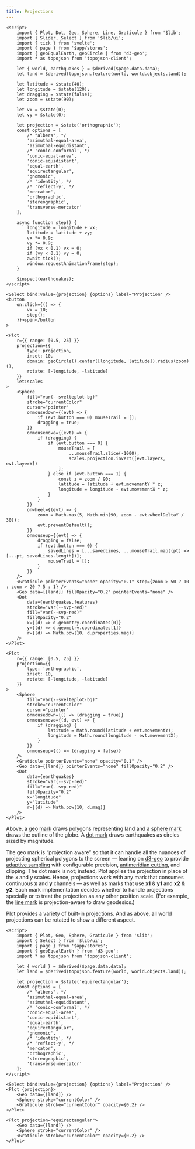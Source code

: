 ```yaml
---
title: Projections
---
```


```svelte live
<script>
    import { Plot, Dot, Geo, Sphere, Line, Graticule } from '$lib';
    import { Slider, Select } from '$lib/ui';
    import { tick } from 'svelte';
    import { page } from '$app/stores';
    import { geoEqualEarth, geoCircle } from 'd3-geo';
    import * as topojson from 'topojson-client';

    let { world, earthquakes } = $derived($page.data.data);
    let land = $derived(topojson.feature(world, world.objects.land));

    let latitude = $state(40);
    let longitude = $state(120);
    let dragging = $state(false);
    let zoom = $state(90);

    let vx = $state(0);
    let vy = $state(0);

    let projection = $state('orthographic');
    const options = [
        /* "albers", */
        'azimuthal-equal-area',
        'azimuthal-equidistant',
        /* 'conic-conformal', */
        'conic-equal-area',
        'conic-equidistant',
        'equal-earth',
        'equirectangular',
        'gnomonic',
        /* 'identity', */
        /* 'reflect-y', */
        'mercator',
        'orthographic',
        'stereographic',
        'transverse-mercator'
    ];

    async function step() {
        longitude = longitude + vx;
        latitude = latitude + vy;
        vx *= 0.9;
        vy *= 0.9;
        if (vx < 0.1) vx = 0;
        if (vy < 0.1) vy = 0;
        await tick();
        window.requestAnimationFrame(step);
    }

    $inspect(earthquakes);
</script>

<Select bind:value={projection} {options} label="Projection" />
<button
    on:click={() => {
        vx = 10;
        step();
    }}>spin</button
>

<Plot
    r={{ range: [0.5, 25] }}
    projection={{
        type: projection,
        inset: 10,
        domain: geoCircle().center([longitude, latitude]).radius(zoom)(),
        rotate: [-longitude, -latitude]
    }}
    let:scales
>
    <Sphere
        fill="var(--svelteplot-bg)"
        stroke="currentColor"
        cursor="pointer"
        onmousedown={(evt) => {
            if (evt.button === 0) mouseTrail = [];
            dragging = true;
        }}
        onmousemove={(evt) => {
            if (dragging) {
                if (evt.button === 0) {
                    mouseTrail = [
                        ...mouseTrail.slice(-1000),
                        scales.projection.invert([evt.layerX, evt.layerY])
                    ];
                } else if (evt.button === 1) {
                    const z = zoom / 90;
                    latitude = latitude + evt.movementY * z;
                    longitude = longitude - evt.movementX * z;
                }
            }
        }}
        onwheel={(evt) => {
            zoom = Math.max(5, Math.min(90, zoom - evt.wheelDeltaY / 30));
            evt.preventDefault();
        }}
        onmouseup={(evt) => {
            dragging = false;
            if (evt.button === 0) {
                savedLines = [...savedLines, ...mouseTrail.map((pt) => [...pt, savedLines.length])];
                mouseTrail = [];
            }
        }}
    />
    <Graticule pointerEvents="none" opacity="0.1" step={zoom > 50 ? 10 : zoom > 20 ? 5 : 1} />
    <Geo data={[land]} fillOpacity="0.2" pointerEvents="none" />
    <Dot
        data={earthquakes.features}
        stroke="var(--svp-red)"
        fill="var(--svp-red)"
        fillOpacity="0.2"
        x={(d) => d.geometry.coordinates[0]}
        y={(d) => d.geometry.coordinates[1]}
        r={(d) => Math.pow(10, d.properties.mag)}
    />
</Plot>
```

```svelte
<Plot
    r={{ range: [0.5, 25] }}
    projection={{
        type: 'orthographic',
        inset: 10,
        rotate: [-longitude, -latitude]
    }}
>
    <Sphere
        fill="var(--svelteplot-bg)"
        stroke="currentColor"
        cursor="pointer"
        onmousedown={() => (dragging = true)}
        onmousemove={(d, evt) => {
            if (dragging) {
                latitude = Math.round(latitude + evt.movementY);
                longitude = Math.round(longitude - evt.movementX);
            }
        }}
        onmouseup={() => (dragging = false)}
    />
    <Graticule pointerEvents="none" opacity="0.1" />
    <Geo data={[land]} pointerEvents="none" fillOpacity="0.2" />
    <Dot
        data={earthquakes}
        stroke="var(--svp-red)"
        fill="var(--svp-red)"
        fillOpacity="0.2"
        x="longitude"
        y="latitude"
        r={(d) => Math.pow(10, d.mag)}
    />
</Plot>
```

Above, a [geo mark](/marks/geo) draws polygons representing land and a [sphere mark](/marks/geo#sphere) draws the outline of the globe. A [dot mark](/marks/dot) draws earthquakes as circles sized by magnitude.

The geo mark is “projection aware” so that it can handle all the nuances of projecting spherical polygons to the screen — leaning on [d3-geo](https://d3js.org/d3-geo) to provide [adaptive sampling](https://observablehq.com/@d3/adaptive-sampling) with configurable precision, [antimeridian cutting](https://observablehq.com/@d3/antimeridian-cutting), and clipping. The dot mark is not; instead, Plot applies the projection in place of the _x_ and _y_ scales. Hence, projections work with any mark that consumes continuous **x** and **y** channels — as well as marks that use **x1** & **y1** and **x2** & **y2**. Each mark implementation decides whether to handle projections specially or to treat the projection as any other position scale. (For example, the [line mark](/marks/line) is projection-aware to draw geodesics.)

Plot provides a variety of built-in projections. And as above, all world projections can be rotated to show a different aspect.

```svelte live
<script>
    import { Plot, Geo, Sphere, Graticule } from '$lib';
    import { Select } from '$lib/ui';
    import { page } from '$app/stores';
    import { geoEqualEarth } from 'd3-geo';
    import * as topojson from 'topojson-client';

    let { world } = $derived($page.data.data);
    let land = $derived(topojson.feature(world, world.objects.land));

    let projection = $state('equirectangular');
    const options = [
        /* "albers", */
        'azimuthal-equal-area',
        'azimuthal-equidistant',
        /* 'conic-conformal', */
        'conic-equal-area',
        'conic-equidistant',
        'equal-earth',
        'equirectangular',
        'gnomonic',
        /* 'identity', */
        /* 'reflect-y', */
        'mercator',
        'orthographic',
        'stereographic',
        'transverse-mercator'
    ];
</script>

<Select bind:value={projection} {options} label="Projection" />
<Plot {projection}>
    <Geo data={[land]} />
    <Sphere stroke="currentColor" />
    <Graticule stroke="currentColor" opacity={0.2} />
</Plot>
```

```svelte
<Plot projection="equirectangular">
    <Geo data={[land]} />
    <Sphere stroke="currentColor" />
    <Graticule stroke="currentColor" opacity={0.2} />
</Plot>
```
